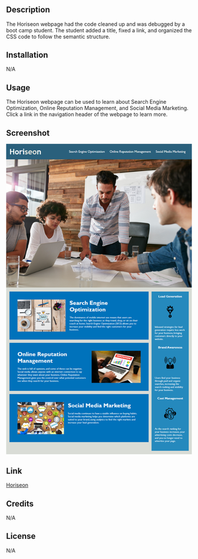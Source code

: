 # <Horiseon>

## Description

The Horiseon webpage had the code cleaned up and was debugged by a boot camp student. The student added a title, fixed a link, and organized the CSS code to follow the semantic structure. 

## Installation

N/A

## Usage

The Horiseon webpage can be used to learn about Search Engine Optimization, Online Reputation Management, and Social Media Marketing. Click a link in the navigation header of the webpage to learn more.

## Screenshot

![](Assets/01-html-css-git-homework-demo.png)

## Link 

[Horiseon](https://ndufour48.github.io/refactoring-horiseon-website/)

## Credits

N/A

## License

N/A